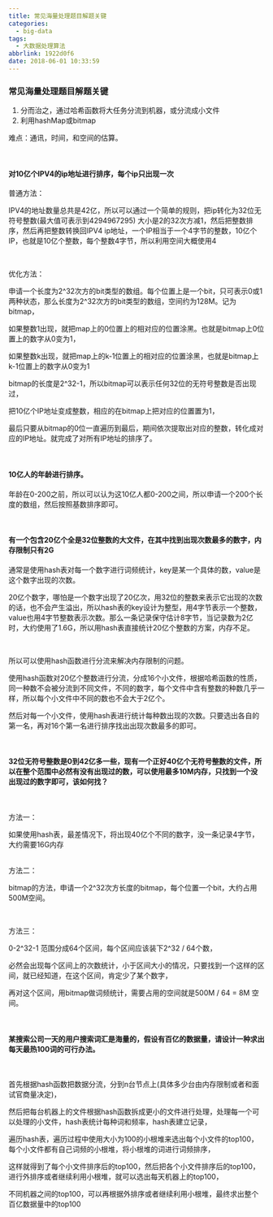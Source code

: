 ```yaml
---
title: 常见海量处理题目解题关键
categories:
  - big-data
tags:
  - 大数据处理算法
abbrlink: 1922d0f6
date: 2018-06-01 10:33:59
---
```


### 常见海量处理题目解题关键

1. 分而治之，通过哈希函数将大任务分流到机器，或分流成小文件
2. 利用hashMap或bitmap

难点：通讯，时间，和空间的估算。

<br/>

#### 对10亿个IPV4的ip地址进行排序，每个ip只出现一次

普通方法：

IPV4的地址数量总共是42亿，所以可以通过一个简单的规则，把ip转化为32位无符号整数(最大值可表示到4294967295) 大小是2的32次方减1，然后把整数排序，然后再把整数转换回IPV4 ip地址，一个IP相当于一个4字节的整数，10亿个IP，也就是10亿个整数，每个整数4字节，所以利用空间大概使用4

<br/>

优化方法：

申请一个长度为2^32次方的bit类型的数组。每个位置上是一个bit，只可表示0或1两种状态，那么长度为2^32次方的bit类型的数组，空间约为128M。记为bitmap，

如果整数1出现，就把map上的0位置上的相对应的位置涂黑。也就是bitmap上0位置上的数字从0变为1，

如果整数k出现，就把map上的k-1位置上的相对应的位置涂黑，也就是bitmap上k-1位置上的数字从0变为1

bitmap的长度是2^32-1，所以bitmap可以表示任何32位的无符号整数是否出现过，

把10亿个IP地址变成整数，相应的在bitmap上把对应的位置置为1，

最后只要从bitmap的0位一直遍历到最后，期间依次提取出对应的整数，转化成对应的IP地址。就完成了对所有IP地址的排序了。

<br/>

#### 10亿人的年龄进行排序。

年龄在0-200之前，所以可以认为这10亿人都0-200之间，所以申请一个200个长度的数组，然后按照基数排序即可。

<br/>

#### 有一个包含20亿个全是32位整数的大文件，在其中找到出现次数最多的数字，内存限制只有2G

通常是使用hash表对每一个数字进行词频统计，key是某一个具体的数，value是这个数字出现的次数。

20亿个数字，哪怕是一个数字出现了20亿次，用32位的整数来表示它出现的次数的话，也不会产生溢出，所以hash表的key设计为整型，用4字节表示一个整数，value也用4字节整数表示次数。那么一条记录保守估计8字节，当记录数为2亿时，大约使用了1.6G，所以用hash表直接统计20亿个整数的方案，内存不足。

<br/>

所以可以使用hash函数进行分流来解决内存限制的问题。

使用hash函数对20亿个整数进行分流，分成16个小文件，根据哈希函数的性质，同一种数不会被分流到不同文件，不同的数字，每个文件中含有整数的种数几乎一样，所以每个小文件中不同的数也不会大于2亿个。

然后对每一个小文件，使用hash表进行统计每种数出现的次数。只要选出各自的第一名，再对16个第一名进行排序找出出现次数最多的即可。

<br/>

#### 32位无符号整数是0到42亿多一些，现有一个正好40亿个无符号整数的文件，所以在整个范围中必然有没有出现过的数，可以使用最多10M内存，只找到一个没出现过的数字即可，该如何找？

<br/>

方法一：

如果使用hash表，最差情况下，将出现40亿个不同的数字，没一条记录4字节，大约需要16G内存

<br/>方法二：

bitmap的方法，申请一个2^32次方长度的bitmap，每个位置一个bit，大约占用500M空间。

<br/>

方法三：

0-2^32-1 范围分成64个区间，每个区间应该装下2^32 / 64个数，

必然会出现每个区间上的次数统计，小于区间大小的情况，只要找到一个这样的区间，就已经知道，在这个区间，肯定少了某个数字，

再对这个区间，用bitmap做词频统计，需要占用的空间就是500M / 64 = 8M 空间。

<br/>

#### 某搜索公司一天的用户搜索词汇是海量的，假设有百亿的数据量，请设计一种求出每天最热100词的可行办法。

<br/>

首先根据hash函数把数据分流，分到n台节点上(具体多少台由内存限制或者和面试官商量决定)，

然后把每台机器上的文件根据hash函数拆成更小的文件进行处理，处理每一个可以处理的小文件，hash表统计每种词和频率，hash表建立记录，

遍历hash表，遍历过程中使用大小为100的小根堆来选出每个小文件的top100，每个小文件都有自己词频的小根堆，将小根堆的词进行词频排序，

这样就得到了每个小文件排序后的top100，然后把各个小文件排序后的top100，进行外排序或者继续利用小根堆，就可以选出每天机器上的top100，

不同机器之间的top100，可以再根据外排序或者继续利用小根堆，最终求出整个百亿数据量中的top100